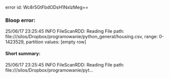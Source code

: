 error id: Wc8r5GtFbdODsH1NxlzMeg==
### Bloop error:

25/06/17 23:25:45 INFO FileScanRDD: Reading File path: file://<HOME>/silos/Dropbox/programowanie/python_general/housing.csv, range: 0-1423529, partition values: [empty row]
#### Short summary: 

25/06/17 23:25:45 INFO FileScanRDD: Reading File path: file://<HOME>/silos/Dropbox/programowanie/pyt...